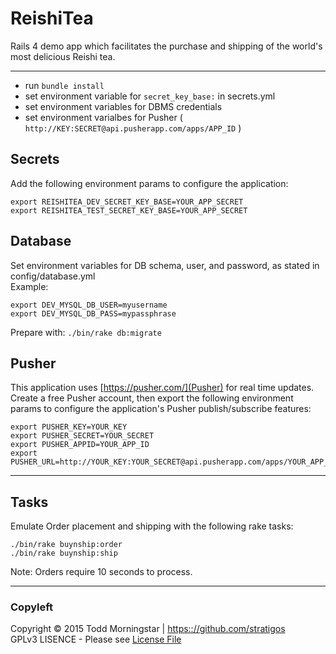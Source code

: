 # ReishiTea
Rails 4 demo app which facilitates the purchase and shipping of the world's most delicious Reishi tea.

-------------------------------------------------------------------------------

* run `bundle install`
* set environment variable for `secret_key_base:` in secrets.yml
* set environment variables for DBMS credentials
* set environment varialbes for Pusher ( `http://KEY:SECRET@api.pusherapp.com/apps/APP_ID` )

Secrets
-------

Add the following environment params to configure the application:

    export REISHITEA_DEV_SECRET_KEY_BASE=YOUR_APP_SECRET
    export REISHITEA_TEST_SECRET_KEY_BASE=YOUR_APP_SECRET

Database
--------

Set environment variables for DB schema, user, and password, as stated in config/database.yml  
Example:  

    export DEV_MYSQL_DB_USER=myusername
    export DEV_MYSQL_DB_PASS=mypassphrase

Prepare with: `./bin/rake db:migrate`

Pusher
------

This application uses [https://pusher.com/](Pusher) for real time updates. Create a free Pusher account, then export
the following environment params to configure the application's Pusher publish/subscribe features:  

    export PUSHER_KEY=YOUR_KEY
    export PUSHER_SECRET=YOUR_SECRET
    export PUSHER_APPID=YOUR_APP_ID
    export PUSHER_URL=http://YOUR_KEY:YOUR_SECRET@api.pusherapp.com/apps/YOUR_APP_ID


-------------------------------------------------------------------------------

Tasks
-----

Emulate Order placement and shipping with the following rake tasks:

    ./bin/rake buynship:order
    ./bin/rake buynship:ship

Note: Orders require 10 seconds to process.


-------------------------------------------------------------------------------

### Copyleft

Copyright :copyright: 2015 Todd Morningstar | [https:://github.com/stratigos](https:://github.com/stratigos)  
GPLv3 LISENCE - Please see [License File](LICENSE.md)  

